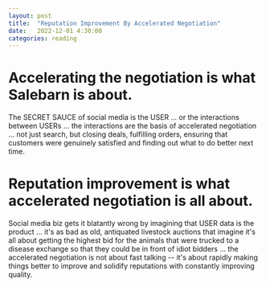 ```yaml
---
layout: post
title:  "Reputation Improvement By Accelerated Negotiation"
date:   2022-12-01 4:30:00
categories: reading
---
```


# Accelerating the negotiation is what Salebarn is about.

The SECRET SAUCE of social media is the USER ... or the interactions between USERs ... the interactions are the basis of accelerated negotiation ... not just search, but closing deals, fulfilling orders, ensuring that customers were genuinely satisfied and finding out what to do better next time.

# Reputation improvement is what accelerated negotiation is all about. 

Social media biz gets it blatantly wrong by imagining that USER data is the product ... it's as bad as old, antiquated livestock auctions that imagine it's all about getting the highest bid for the animals that were trucked to a disease exchange so that they could be in front of idiot bidders ... the accelerated negotiation is not about fast talking -- it's about rapidly making things better to improve and solidify reputations with constantly improving quality.
